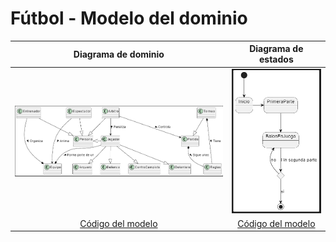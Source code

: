 # Fútbol - Modelo del dominio

|Diagrama de dominio|Diagrama de estados|
|:-:|:-:|
|![Imagen](diagrama-dominio.PNG)|![Imagen](diagrama-estados.PNG)|
|[Código del modelo](futbol.plantuml)|[Código del modelo](futbol-estados.plantuml)|
